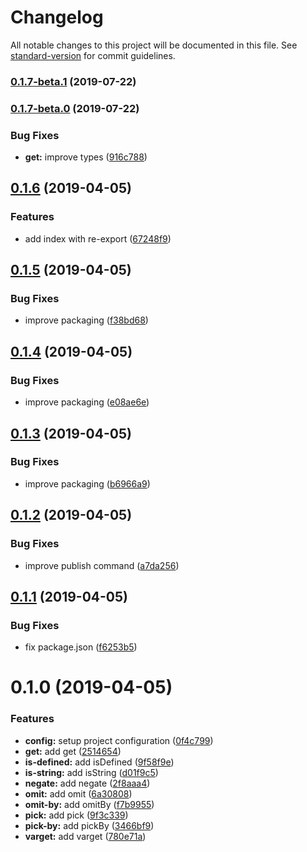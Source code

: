 # Changelog

All notable changes to this project will be documented in this file. See [standard-version](https://github.com/conventional-changelog/standard-version) for commit guidelines.

### [0.1.7-beta.1](https://github.com/Zefiros-Software/axioms/compare/v0.1.7-beta.0...v0.1.7-beta.1) (2019-07-22)



### [0.1.7-beta.0](https://github.com/Zefiros-Software/axioms/compare/v0.1.6...v0.1.7-beta.0) (2019-07-22)


### Bug Fixes

* **get:** improve types ([916c788](https://github.com/Zefiros-Software/axioms/commit/916c788))



## [0.1.6](https://github.com/Zefiros-Software/axioms/compare/v0.1.5...v0.1.6) (2019-04-05)


### Features

* add index with re-export ([67248f9](https://github.com/Zefiros-Software/axioms/commit/67248f9))



## [0.1.5](https://github.com/Zefiros-Software/axioms/compare/v0.1.4...v0.1.5) (2019-04-05)


### Bug Fixes

* improve packaging ([f38bd68](https://github.com/Zefiros-Software/axioms/commit/f38bd68))



## [0.1.4](https://github.com/Zefiros-Software/axioms/compare/v0.1.3...v0.1.4) (2019-04-05)


### Bug Fixes

* improve packaging ([e08ae6e](https://github.com/Zefiros-Software/axioms/commit/e08ae6e))



## [0.1.3](https://github.com/Zefiros-Software/axioms/compare/v0.1.2...v0.1.3) (2019-04-05)


### Bug Fixes

* improve packaging ([b6966a9](https://github.com/Zefiros-Software/axioms/commit/b6966a9))



## [0.1.2](https://github.com/Zefiros-Software/axioms/compare/v0.1.1...v0.1.2) (2019-04-05)


### Bug Fixes

* improve publish command ([a7da256](https://github.com/Zefiros-Software/axioms/commit/a7da256))



## [0.1.1](https://github.com/Zefiros-Software/axioms/compare/v0.1.0...v0.1.1) (2019-04-05)


### Bug Fixes

* fix package.json ([f6253b5](https://github.com/Zefiros-Software/axioms/commit/f6253b5))



# 0.1.0 (2019-04-05)


### Features

* **config:** setup project configuration ([0f4c799](https://github.com/Zefiros-Software/axioms/commit/0f4c799))
* **get:** add get ([2514654](https://github.com/Zefiros-Software/axioms/commit/2514654))
* **is-defined:** add isDefined ([9f58f9e](https://github.com/Zefiros-Software/axioms/commit/9f58f9e))
* **is-string:** add isString ([d01f9c5](https://github.com/Zefiros-Software/axioms/commit/d01f9c5))
* **negate:** add negate ([2f8aaa4](https://github.com/Zefiros-Software/axioms/commit/2f8aaa4))
* **omit:** add omit ([6a30808](https://github.com/Zefiros-Software/axioms/commit/6a30808))
* **omit-by:** add omitBy ([f7b9955](https://github.com/Zefiros-Software/axioms/commit/f7b9955))
* **pick:** add pick ([9f3c339](https://github.com/Zefiros-Software/axioms/commit/9f3c339))
* **pick-by:** add pickBy ([3466bf9](https://github.com/Zefiros-Software/axioms/commit/3466bf9))
* **varget:** add varget ([780e71a](https://github.com/Zefiros-Software/axioms/commit/780e71a))
